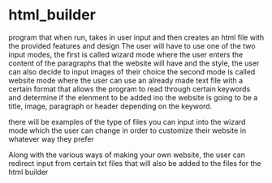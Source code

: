 # html_builder
program that when run, takes in user input and then creates an html file with the provided features and design
The user will have to use one of the two input modes, the first is called wizard mode where the user enters the 
content of the paragraphs that the website will have and the style, the user can also decide to input images of their choice
the second mode is called website mode where the user can use an already made text file with a certain format that allows 
the program to read through certain keywords and determine if the elenment to be added ino the website is going to be a title, 
image, paragraph or header depending on the keyword. 

there will be examples of the type of files you can input into the wizard mode which the user can change in order to customize
their website in whatever way they prefer

Along with the various ways of making your own website, the user can redirect input from certain txt files that will also be added to the 
files for the html builder
